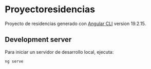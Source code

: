 # Proyectoresidencias

Proyecto de residencias generado con [Angular CLI](https://github.com/angular/angular-cli) version 19.2.15.

## Development server

Para iniciar un servidor de desarrollo local, ejecuta:

```bash
ng serve
